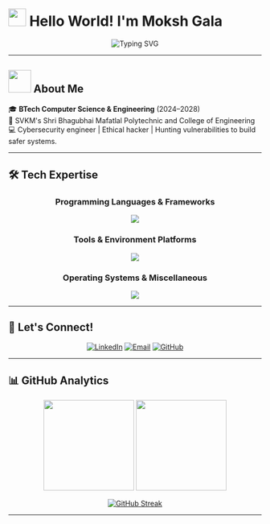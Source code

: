 # <img src="https://raw.githubusercontent.com/aemmadi/aemmadi/master/wave.gif" width="35px"> Hello World! I'm Moksh Gala

<div align="center">
  <img src="https://readme-typing-svg.herokuapp.com?font=Fira+Code&weight=600&size=28&duration=4000&pause=1000&color=00D9FF&center=true&vCenter=true&multiline=true&width=600&height=100&lines=Cyber+Security;Ethical+Hacking+Enthusiast" alt="Typing SVG" />
</div>

---

## <img src="rocket.gif" width="45px">  About Me

🎓 **BTech Computer Science & Engineering** (2024–2028)  
📍 SVKM's Shri Bhagubhai Mafatlal Polytechnic and College of Engineering  
💻 Cybersecurity engineer | Ethical hacker | Hunting vulnerabilities to build safer systems.

---

## 🛠️ Tech Expertise

<div align="center">
  <h3>Programming Languages & Frameworks</h3>
  <img src="https://skillicons.dev/icons?i=python,css,c,html,java,javascript" /><br />

  <h3>Tools & Environment Platforms</h3>
  <img src="https://skillicons.dev/icons?i=git,vscode" /><br />

  <h3>Operating Systems & Miscellaneous</h3>
  <img src="https://skillicons.dev/icons?i=figma" />
</div>

---

## 🤝 Let's Connect!

<div align="center">
  
[![LinkedIn](https://img.shields.io/badge/LinkedIn-0077B5?style=for-the-badge&logo=linkedin&logoColor=white)](https://www.linkedin.com/in/moksh-gala-b12684319)
[![Email](https://img.shields.io/badge/Email-D14836?style=for-the-badge&logo=gmail&logoColor=white)](mailto:mokshgala.ijs009@gmail.com)
[![GitHub](https://img.shields.io/badge/GitHub-100000?style=for-the-badge&logo=github&logoColor=white)](https://github.com/MokshGlala01)

</div>

---

## 📊 GitHub Analytics

<div align="center">
  
<img height="180em" src="https://github-readme-stats.vercel.app/api?username=MokshGlala01&show_icons=true&theme=tokyonight&hide_border=true&count_private=true" />
<img height="180em" src="https://github-readme-stats.vercel.app/api/top-langs/?username=MokshGlala01&layout=compact&theme=tokyonight&hide_border=true" />

</div>

<div align="center">
  
[![GitHub Streak](https://nirzak-streak-stats.vercel.app/?user=MokshGlala01&theme=tokyonight&hide_border=true)](https://git.io/streak-stats)

</div>

---

</div>
